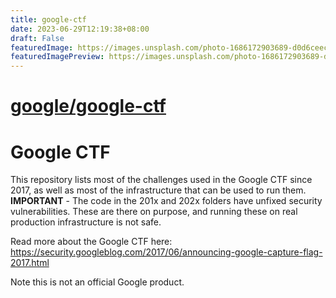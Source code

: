 ```yaml
---
title: google-ctf
date: 2023-06-29T12:19:38+08:00
draft: False
featuredImage: https://images.unsplash.com/photo-1686172903689-d0d6ceec2163?ixid=M3w0NjAwMjJ8MHwxfHJhbmRvbXx8fHx8fHx8fDE2ODgwMTIyMzd8&ixlib=rb-4.0.3
featuredImagePreview: https://images.unsplash.com/photo-1686172903689-d0d6ceec2163?ixid=M3w0NjAwMjJ8MHwxfHJhbmRvbXx8fHx8fHx8fDE2ODgwMTIyMzd8&ixlib=rb-4.0.3
---
```


# [google/google-ctf](https://github.com/google/google-ctf)

# Google CTF

This repository lists most of the challenges used in the Google CTF since 2017, as well as most of the infrastructure that can be used to run them. **IMPORTANT** - The code in the 201x and 202x folders have unfixed security vulnerabilities. These are there on purpose, and running these on real production infrastructure is not safe.

Read more about the Google CTF here: https://security.googleblog.com/2017/06/announcing-google-capture-flag-2017.html

Note this is not an official Google product.
